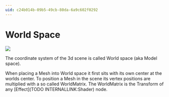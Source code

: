```yaml
---
uid: c24b014b-09b5-49cb-80da-6a9c602f0292
---
```


# World Space


![](~/img/WorldSpace3.png "")   



The coordinate system of the 3d scene is called World space (aka Model space).   

When placing a Mesh into World space it first sits with its own center at the worlds center. To position a Mesh in the scene its vertex positions are multiplied with a so called WorldMatrix. The WorldMatrix is the <span class="pin">Transform</span> of any [Effect](TODO INTERNALLINK:Shader) node.  



